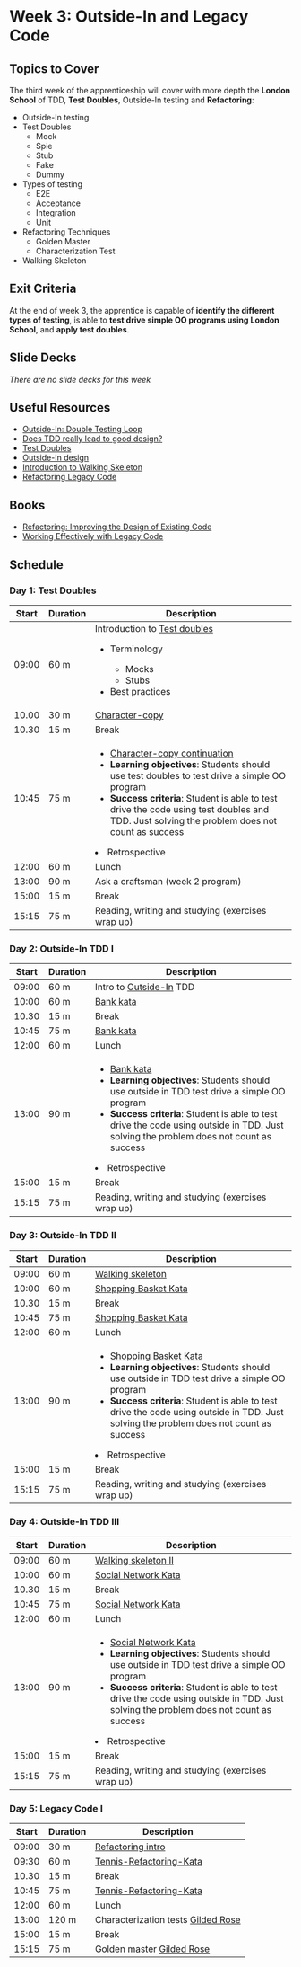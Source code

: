 # Week 3: Outside-In and Legacy Code
## Topics to Cover
The third week of the apprenticeship will cover with more depth the **London School** of TDD, **Test Doubles**, Outside-In testing and **Refactoring**:
  - Outside-In testing
  - Test Doubles
    - Mock
    - Spie
    - Stub
    - Fake
    - Dummy
  - Types of testing
    - E2E
    - Acceptance
    - Integration
    - Unit
  - Refactoring Techniques
    - Golden Master
    - Characterization Test
  - Walking Skeleton

## Exit Criteria
At the end of week 3, the apprentice is capable of **identify the different types of testing**, is able to **test drive simple OO programs using London School**, and **apply test doubles**.

## Slide Decks
*There are no slide decks for this week*

## Useful Resources
- [Outside-In: Double Testing Loop](http://coding-is-like-cooking.info/2013/04/outside-in-development-with-double-loop-tdd/)
- [Does TDD really lead to good design?](https://codurance.com/2015/05/12/does-tdd-lead-to-good-design/)
- [Test Doubles](https://github.com/codurance/apprenticeship/wiki/Test-Doubles)
- [Outside-In design](https://github.com/codurance/apprenticeship/wiki/outside-in-design)
- [Introduction to Walking Skeleton](https://github.com/codurance/apprenticeship/wiki/Walking-Skeleton)
- [Refactoring Legacy Code](https://github.com/codurance/apprenticeship/wiki/Refactor-Legacy-Code)

## Books
- [Refactoring: Improving the Design of Existing Code](https://www.amazon.co.uk/Refactoring-Improving-Design-Existing-Technology/dp/0201485672)
- [Working Effectively with Legacy Code](https://www.amazon.com/Working-Effectively-Legacy-Michael-Feathers/dp/0131177052)

## Schedule

### Day 1: Test Doubles

| Start | Duration | Description        
| ------| -------- | -----------
| 09:00 | 60 m     | Introduction to [Test doubles](https://github.com/codurance/apprenticeship/wiki/Test-Doubles)<ul><li>Terminology</li><ul><li>Mocks</li><li>Stubs</li></ul><li>Best practices</li></ul>
| 10.00 | 30 m     | [Character-copy](https://github.com/codurance/apprenticeship/wiki/Character-copy)
| 10.30 | 15 m     | Break
| 10:45 | 75 m     | <ul><li>[Character-copy continuation](https://github.com/codurance/apprenticeship/wiki/Character-copy)</li><li><b>Learning objectives</b>: Students should use test doubles to test drive a simple OO program</li><li><b>Success criteria</b>: Student is able to test drive the code using test doubles and TDD. Just solving the problem does not count as success</li></ul></li><li>Retrospective</li></ul>
| 12:00 | 60 m     | Lunch 
| 13:00 | 90 m     | Ask a craftsman (week 2 program)
| 15:00 | 15 m     | Break
| 15:15 | 75 m     | Reading, writing and studying (exercises wrap up)

### Day 2: Outside-In TDD I

| Start | Duration | Description        
| ------| -------- | -----------
| 09:00 | 60 m     | Intro to [Outside-In](https://github.com/codurance/apprenticeship/wiki/outside-in-design/) TDD
| 10:00 | 60 m     | [Bank kata](https://github.com/codurance/apprenticeship/wiki/Bank-kata)
| 10.30 | 15 m     | Break
| 10:45 | 75 m     | [Bank kata](https://github.com/codurance/apprenticeship/wiki/Bank-kata)
| 12:00 | 60 m     | Lunch 
| 13:00 | 90 m     | <ul><li>[Bank kata](https://github.com/codurance/apprenticeship/wiki/Bank-kata)</li><li><b>Learning objectives</b>: Students should use outside in TDD test drive a simple OO program</li><li><b>Success criteria</b>: Student is able to test drive the code using outside in TDD. Just solving the problem does not count as success</li></ul></li><li>Retrospective</li></ul>
| 15:00 | 15 m     | Break
| 15:15 | 75 m     | Reading, writing and studying (exercises wrap up)

### Day 3: Outside-In TDD II

| Start | Duration | Description        
| ------| -------- | -----------
| 09:00 | 60 m     | [Walking skeleton](https://github.com/codurance/apprenticeship/wiki/Walking-Skeleton)
| 10:00 | 60 m     | [Shopping Basket Kata](https://github.com/codurance/apprenticeship/wiki/Shopping-Basket-Kata)
| 10.30 | 15 m     | Break
| 10:45 | 75 m     | [Shopping Basket Kata](https://github.com/codurance/apprenticeship/wiki/Shopping-Basket-Kata)
| 12:00 | 60 m     | Lunch 
| 13:00 | 90 m     | <ul><li>[Shopping Basket Kata](https://github.com/codurance/apprenticeship/wiki/Shopping-Basket-Kata)</li><li><b>Learning objectives</b>: Students should use outside in TDD test drive a simple OO program</li><li><b>Success criteria</b>: Student is able to test drive the code using outside in TDD. Just solving the problem does not count as success</li></ul></li><li>Retrospective</li></ul>
| 15:00 | 15 m     | Break
| 15:15 | 75 m     | Reading, writing and studying (exercises wrap up)

### Day 4: Outside-In TDD III
| Start | Duration | Description        
| ------| -------- | -----------
| 09:00 | 60 m     | [Walking skeleton II](https://github.com/codurance/apprenticeship/wiki/Walking-Skeleton)
| 10:00 | 60 m     | [Social Network Kata](https://github.com/codurance/apprenticeship/wiki/Social-Network-Kata)
| 10.30 | 15 m     | Break
| 10:45 | 75 m     | [Social Network Kata](https://github.com/codurance/apprenticeship/wiki/Social-Network-Kata)
| 12:00 | 60 m     | Lunch 
| 13:00 | 90 m     | <ul><li>[Social Network Kata](https://github.com/codurance/apprenticeship/wiki/Social-Network-Kata)</li><li><b>Learning objectives</b>: Students should use outside in TDD test drive a simple OO program</li><li><b>Success criteria</b>: Student is able to test drive the code using outside in TDD. Just solving the problem does not count as success</li></ul></li><li>Retrospective</li></ul>
| 15:00 | 15 m     | Break
| 15:15 | 75 m     | Reading, writing and studying (exercises wrap up)

### Day 5: Legacy Code I

| Start | Duration | Description        
| ------| -------- | -----------
| 09:00 | 30 m     | [Refactoring intro](https://github.com/codurance/apprenticeship/wiki/Refactor-Legacy-Code)
| 09:30 | 60 m     | [Tennis-Refactoring-Kata](https://github.com/emilybache/Tennis-Refactoring-Kata)
| 10.30 | 15 m     | Break
| 10:45 | 75 m     | [Tennis-Refactoring-Kata](https://github.com/emilybache/Tennis-Refactoring-Kata)
| 12:00 | 60 m     | Lunch 
| 13:00 | 120 m    | Characterization tests [Gilded Rose](https://github.com/emilybache/GildedRose-Refactoring-Kata)
| 15:00 | 15 m     | Break
| 15:15 | 75 m     | Golden master [Gilded Rose](https://github.com/emilybache/GildedRose-Refactoring-Kata)
